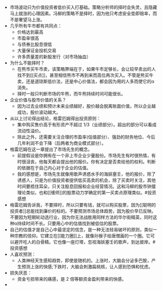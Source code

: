 - 市场波动只为价值投资者低价买入打基础。策略分析师的择时会失灵，且隐藏马上就涨的心理因素。冯柳的策略不是择时，因为他只考虑安全垫即赔率，而不是奢望马上涨。
- 几乎所有牛市都有共同点：
	- 价格达到最高
	- 市盈率很高
	- 与债券比股息很低
	- 大量保证金投机交易
	- 许多质量差的新股发行（对市场抽血）
- 为什么不能择时？
	- 在熊市买牛市卖，该策略弊端在于，如果牛市足够长，会让较早卖出的人找不到[[买点]]，甚至相信熊市不再到来而高位再次买入。不管是熊买牛卖，还是道琼斯低价法，还是中心价值法，都会因为用的人多而使它的α消失。
	- 择时一般只判断市场的牛熊，而牛熊持续时间可能很长。
- 企业价值与股市价值的关系？
	- 因为过去业绩和预计未来业绩越好，股价越会脱离账面价值，所以企业越成功，股价波动越大。
- 从以上讨论得出结论，格雷厄姆得出投资原则：
	- 集中购买售价高于有形资产不超过 1/3（业绩部分）。超出的部分可以看成流动性溢价。
	- 除此之外，还需要关注合理的市盈率(估值部分）、强劲的财务地位、今后几年利润不会下降（后两者为商业模式部分）。
- 格雷厄姆在这一章提出了市场先生的概念。
	- 前提假设是你拥有在一个非上市企业少量股份。市场先生有时很热情，有时很沮丧，他每天都会提出他的报价。你有决定是否卖给他的权利。判断的依据在于自己内心对于企业的估值。
	- 我的感想是，市场先生就像用歌声诱惑水手的海妖塞壬，他的报价，除了诱惑人，只是为价值投资者提供低买高卖的机会，除了买卖时关注，其他时间要捂住耳朵，只关注股息回报和企业经营情况。这和冯柳的股市钟摆理论类似，也和[[缠师]]的股票动力学确定的第一买卖点原理类似。#投资感想
- 格雷厄姆告诉我，不要择时，所以只要有钱，就可以购买股票，因为[[聪明的投资者]]总能找到廉价的标的。不要预测市场总体趋势，因为股价早已反映。不要因为短期轮动选行业，因为你无法战胜用同样方法的华尔街精英，同时这种α持续时间不长。只要用心中的估值找到被低估的股票。
- 自己的估值才是自己心中最坚定的信念，是一种无法轻易破坏的原则，类似一种宗教的信仰。它建立在[[能力圈]]上，就像孙猴子给唐僧画的一个圈。它可以避开吃人的白骨精。它也像一座灯塔，忽视海妖塞壬的歌声，到达彼岸。#投资感想
- 人喜欢预测：
	- 人类神经天生感知趋势，即使是随机的。上涨时，大脑会分泌多巴胺，产生预测上涨的快感;下跌时，大脑会刺激扁桃核，让人感到恐惧和忧虑。
- 损失厌恶：
	- 资金亏损带来的痛感，是 2 倍等额资金盈利带来的快感。
-